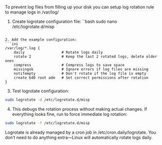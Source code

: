 To prevent log files from filling up your disk you can setup log rotation rule to manage logs in /var/log/

1. Create logrotate configuration file:
``bash
sudo nano /etc/logrotate.d/misp
```

2. Add the example configuration:
```ini
/var/log/*.log {
    daily                 # Rotate logs daily
    rotate 2              # Keep the last 2 rotated logs, delete older ones
    compress              # Compress logs to save space
    missingok             # Ignore errors if log files are missing
    notifempty            # Don't rotate if the log file is empty
    create 640 root adm   # Set correct permissions after rotation
}
```

3. Test logrotate configuration:
```bash
sudo logrotate -d /etc/logrotate.d/misp
```

4. This debugs the rotation process without making actual changes. If everything looks fine, run to force immediate log rotation:

```bash
sudo logrotate -f /etc/logrotate.d/misp
```

Logrotate is already managed by a cron job in /etc/cron.daily/logrotate. You don’t need to do anything extra—Linux will automatically rotate logs daily.
